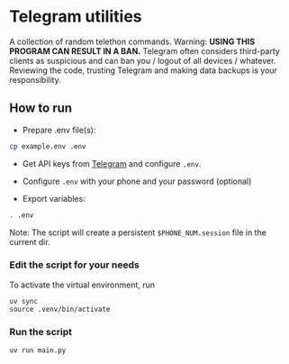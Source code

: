 # Telegram utilities
A collection of random telethon commands.
Warning: **USING THIS PROGRAM CAN RESULT IN A BAN.** Telegram often considers third-party clients as suspicious and can ban you / logout of all devices / whatever. Reviewing the code, trusting Telegram and making data backups is your responsibility.
## How to run
- Prepare .env file(s):
```sh
cp example.env .env
```

- Get API keys from [Telegram](https://my.telegram.org/apps) and configure `.env`.

- Configure `.env` with your phone and your password (optional)

- Export variables:
```sh
. .env
```

Note: The script will create a persistent `$PHONE_NUM.session` file in the current dir.

### Edit the script for your needs
To activate the virtual environment, run
```
uv sync
source .venv/bin/activate
```
### Run the script
```
uv run main.py
```

